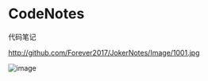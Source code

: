 # CodeNotes
代码笔记

http://github.com/Forever2017/JokerNotes/Image/1001.jpg

![image](http://github.com/Forever2017/JokerNotes/Image/1001.jpg)



